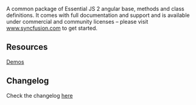A common package of Essential JS 2 angular base, methods and class definitions. It comes with full documentation and support and is available under commercial and community licenses – please visit www.syncfusion.com to get started.

## Resources
[Demos](http://ej2.syncfusion.com/angular/demos/)  

## Changelog

Check the changelog [here](https://github.com/syncfusion/ej2-ng-base/blob/master/CHANGELOG.md)